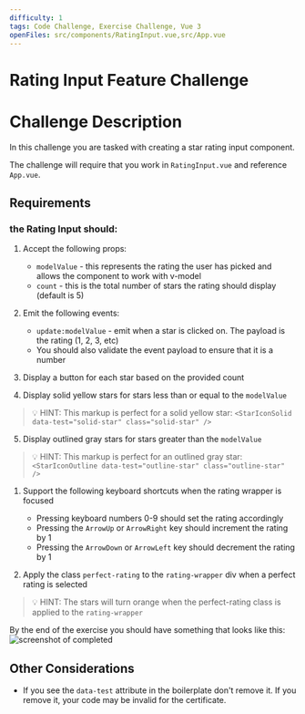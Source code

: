 ```yaml
---
difficulty: 1
tags: Code Challenge, Exercise Challenge, Vue 3
openFiles: src/components/RatingInput.vue,src/App.vue
---
```


# Rating Input Feature Challenge

# Challenge Description

In this challenge you are tasked with creating a star rating input component.

The challenge will require that you work in `RatingInput.vue` and reference `App.vue`.

## Requirements

### the Rating Input should:

1. Accept the following props:

   - `modelValue` - this represents the rating the user has picked and allows the component to work with v-model
   - `count` - this is the total number of stars the rating should display (default is 5)

2. Emit the following events:

   - `update:modelValue` - emit when a star is clicked on. The payload is the rating (1, 2, 3, etc)
   - You should also validate the event payload to ensure that it is a number

3. Display a button for each star based on the provided count

4. Display solid yellow stars for stars less than or equal to the `modelValue`

> 💡 HINT: This markup is perfect for a solid yellow star:
> `<StarIconSolid data-test="solid-star" class="solid-star" />`

5. Display outlined gray stars for stars greater than the `modelValue`

> 💡 HINT: This markup is perfect for an outlined gray star:
> `<StarIconOutline data-test="outline-star" class="outline-star" />`

1. Support the following keyboard shortcuts when the rating wrapper is focused

   - Pressing keyboard numbers 0-9 should set the rating accordingly
   - Pressing the `ArrowUp` or `ArrowRight` key should increment the rating by 1
   - Pressing the `ArrowDown` or `ArrowLeft` key should decrement the rating by 1

2. Apply the class `perfect-rating` to the `rating-wrapper` div when a perfect rating is selected

> 💡 HINT: The stars will turn orange when the perfect-rating class is applied to the `rating-wrapper`

By the end of the exercise you should have something that looks like this:
![screenshot of completed](https://images.certificates.dev/ratings-screenshot.gif)

## Other Considerations

- If you see the `data-test` attribute in the boilerplate don't remove it. If you remove it, your code may be invalid for the certificate.
